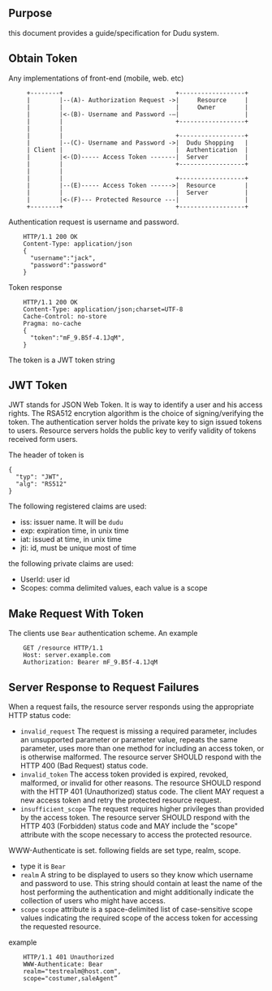 ## Purpose
this document provides a guide/specification for Dudu system.

## Obtain Token

Any implementations of front-end (mobile, web. etc)
```
     +--------+                               +------------------+
     |        |--(A)- Authorization Request ->|     Resource     |
     |        |                               |     Owner        |
     |        |<-(B)- Username and Password -—|                  |
     |        |                               +------------------+
     |        |
     |        |                               +------------------+
     |        |--(C)- Username and Password ->|  Dudu Shopping   |
     | Client |                               |  Authentication  |
     |        |<-(D)----- Access Token -------|  Server          |
     |        |                               +------------------+                  
     |        |                               
     |        |                               +------------------+
     |        |--(E)----- Access Token ------>|  Resource        | 
     |        |                               |  Server          |
     |        |<-(F)--- Protected Resource ---|                  |
     +--------+                               +------------------+
```

Authentication request is username and password.
```
    HTTP/1.1 200 OK
    Content-Type: application/json
    {
      "username":"jack",
      "password":"password"
    }
```

Token response
```
    HTTP/1.1 200 OK
    Content-Type: application/json;charset=UTF-8
    Cache-Control: no-store
    Pragma: no-cache 
    {
      "token":"mF_9.B5f-4.1JqM",
    }
```
The token is a JWT token string


## JWT Token
       
JWT stands for JSON Web Token. It is way to identify a user and his access rights. 
The RSA512 encrytion algorithm is the choice of signing/verifying the token. 
The authentication server holds the private key to sign issued tokens to users. 
Resource servers holds the public key to verify validity of tokens received form users.

The header of token is 
```
{
  "typ": "JWT",
  "alg": "RS512"
}
```

The following registered claims are used:

- iss: issuer name. It will be `dudu`
- exp: expiration time, in unix time
- iat: issued at time, in unix time
- jti: id, must be unique most of time


the following private claims are used:

- UserId: user id
- Scopes: comma delimited values, each value is a scope


## Make Request With Token
The clients use `Bear` authentication scheme.
An example
```
    GET /resource HTTP/1.1
    Host: server.example.com
    Authorization: Bearer mF_9.B5f-4.1JqM
```

## Server Response to Request Failures
When a request fails, the resource server responds using the appropriate HTTP status code:

- `invalid_request`
      The request is missing a required parameter, includes an
      unsupported parameter or parameter value, repeats the same
      parameter, uses more than one method for including an access
      token, or is otherwise malformed.  The resource server SHOULD
      respond with the HTTP 400 (Bad Request) status code.
- `invalid_token`
      The access token provided is expired, revoked, malformed, or
      invalid for other reasons.  The resource SHOULD respond with
      the HTTP 401 (Unauthorized) status code.  The client MAY
      request a new access token and retry the protected resource
      request.
- `insufficient_scope`
      The request requires higher privileges than provided by the
      access token.  The resource server SHOULD respond with the HTTP
      403 (Forbidden) status code and MAY include the "scope"
      attribute with the scope necessary to access the protected
      resource.

WWW-Authenticate is set. following fields are set type, realm, scope.

- type
  it is `Bear`
- `realm`
   A string to be displayed to users so they know which username and
   password to use. This string should contain at least the name of
   the host performing the authentication and might additionally
   indicate the collection of users who might have access.
- `scope`
   `scope` attribute is a space-delimited list of case-sensitive scope
   values indicating the required scope of the access token for
   accessing the requested resource.

example
```
    HTTP/1.1 401 Unauthorized
    WWW-Authenticate: Bear
    realm="testrealm@host.com",
    scope="costumer,saleAgent”
```



